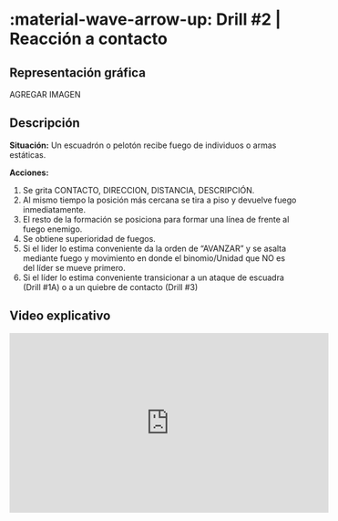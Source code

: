 # :material-wave-arrow-up: Drill #2 | Reacción a contacto

## Representación gráfica

AGREGAR IMAGEN

## Descripción

**Situación:** Un escuadrón o pelotón recibe fuego de individuos o armas estáticas.


**Acciones:**

1. Se grita CONTACTO, DIRECCION, DISTANCIA, DESCRIPCIÓN.
2. Al mismo tiempo la posición más cercana se tira a piso y devuelve fuego
inmediatamente.
3. El resto de la formación se posiciona para formar una línea de frente al fuego enemigo.
4. Se obtiene superioridad de fuegos.
5. Si el lider lo estima conveniente da la orden de “AVANZAR” y se asalta mediante fuego y
movimiento en donde el binomio/Unidad que NO es del líder se mueve primero.
6. Si el líder lo estima conveniente transicionar a un ataque de escuadra (Drill #1A) o a un
quiebre de contacto (Drill #3)

## Video explicativo

<iframe 
  width="560" 
  height="315" 
  src="https://www.youtube.com/watch?v=kHDsQftUzEo" 
  frameborder="0" 
  allow="accelerometer; autoplay; clipboard-write; encrypted-media; gyroscope; picture-in-picture" 
  allowfullscreen>
</iframe>